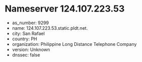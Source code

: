 # Nameserver 124.107.223.53

* as_number: 9299
* name: 124.107.223.53.static.pldt.net.
* city: San Rafael
* country: PH
* organization: Philippine Long Distance Telephone Company
* version: Unknown
* dnssec: false
